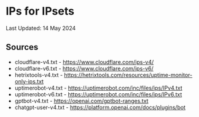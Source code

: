 # IPs for IPsets
Last Updated: 14 May 2024

## Sources
- cloudflare-v4.txt - https://www.cloudflare.com/ips-v4/
- cloudflare-v6.txt - https://www.cloudflare.com/ips-v6/
- hetrixtools-v4.txt - https://hetrixtools.com/resources/uptime-monitor-only-ips.txt
- uptimerobot-v4.txt - https://uptimerobot.com/inc/files/ips/IPv4.txt
- uptimerobot-v6.txt - https://uptimerobot.com/inc/files/ips/IPv6.txt
- gptbot-v4.txt - https://openai.com/gptbot-ranges.txt
- chatgpt-user-v4.txt - https://platform.openai.com/docs/plugins/bot
